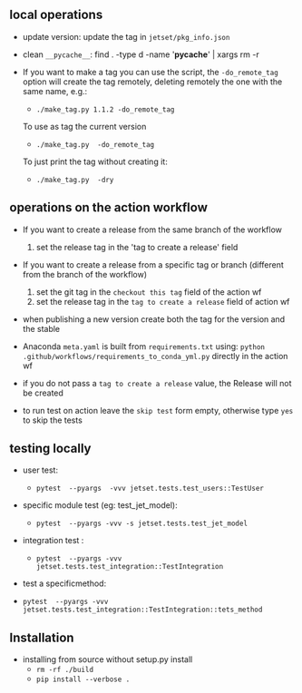 ## local operations

-  update version: update the tag in  `jetset/pkg_info.json`

-  clean `__pycache__`: find . -type d -name '__pycache__' | xargs rm -r 

-  If you want to make a tag you can use the script, the  `-do_remote_tag` option will create the tag remotely,
   deleting remotely the one with the same name, e.g.: 
    - `./make_tag.py 1.1.2 -do_remote_tag`
   
   To use as tag the current version
    - `./make_tag.py  -do_remote_tag`
   
   To just print the tag without creating it:
   - `./make_tag.py  -dry`
   
## operations on the action workflow
- If you want  to create a release from the same branch of the workflow
  1) set the release tag in the 'tag to create a release' field

- If you want to create a release from a specific tag or branch (different from the branch of the workflow)
  1) set the git tag in the `checkout this tag` field of the action wf
  2) set the release tag in the `tag to create a release` field of action wf

 - when publishing a new version create both the tag for the version and the stable

- Anaconda `meta.yaml` is built from `requirements.txt` using: `python .github/workflows/requirements_to_conda_yml.py` directly in the action wf  

- if you do not pass a `tag to create a release` value, the Release will not be created
- to run test on action leave the `skip test` form empty, otherwise type `yes` to skip the tests
## testing locally
<!-- - python -c"import iminuit; print('iminuit',iminuit.__version__); import jetset; print('jetset',jetset.#__version__)" -->

- user test:
  - `pytest  --pyargs  -vvv jetset.tests.test_users::TestUser`

- specific module test (eg: test_jet_model):
  - `pytest  --pyargs -vvv -s jetset.tests.test_jet_model`

- integration test :
  - `pytest  --pyargs -vvv jetset.tests.test_integration::TestIntegration`

- test a specificmethod:
 - `pytest  --pyargs -vvv jetset.tests.test_integration::TestIntegration::tets_method`

## Installation 
- installing from source without setup.py install
   - `rm -rf ./build`
   - `pip install --verbose .`